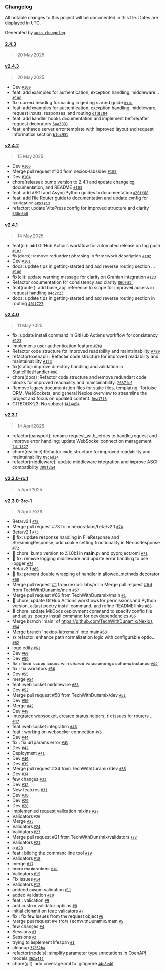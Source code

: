 ### Changelog

All notable changes to this project will be documented in this file. Dates are displayed in UTC.

Generated by [`auto-changelog`](https://github.com/CookPete/auto-changelog).

#### [2.4.3](https://github.com/nexios-labs/nexios/compare/v2.4.3...2.4.3)

> 20 May 2025

#### [v2.4.3](https://github.com/nexios-labs/nexios/compare/v2.4.2...v2.4.3)

> 20 May 2025

- Dev [`#109`](https://github.com/nexios-labs/nexios/pull/109)
- feat: add examples for authentication, exception handling, middleware… [`#108`](https://github.com/nexios-labs/nexios/pull/108)
- fix: correct heading formatting in getting started guide [`#107`](https://github.com/nexios-labs/nexios/pull/107)
- feat: add examples for authentication, exception handling, middleware, request inputs, responses, and routing [`dfd1c84`](https://github.com/nexios-labs/nexios/commit/dfd1c84bfa26ff54b2ac59d5a6d59777c70bc6b7)
- feat: add handler hooks documentation and implement before/after request decorators [`5aa3038`](https://github.com/nexios-labs/nexios/commit/5aa30380110433f416a4ad147f3b669a107d2c07)
- feat: enhance server error template with improved layout and request information section [`b1bc951`](https://github.com/nexios-labs/nexios/commit/b1bc951e92bb00c707b0c1f1ef74e8cf3d9a1e74)

#### [v2.4.2](https://github.com/nexios-labs/nexios/compare/v2.4.1...v2.4.2)

> 15 May 2025

- Dev [`#106`](https://github.com/nexios-labs/nexios/pull/106)
- Merge pull request #104 from nexios-labs/dev [`#105`](https://github.com/nexios-labs/nexios/pull/105)
- Dev [`#104`](https://github.com/nexios-labs/nexios/pull/104)
- chore(release): bump version to 2.4.1 and update changelog, documentation, and README [`#103`](https://github.com/nexios-labs/nexios/issues/103)
- feat: add ASGI and Async Python guides to documentation [`a20ff88`](https://github.com/nexios-labs/nexios/commit/a20ff888c6448bebfa0910c3aa20189156631641)
- feat: add File Router guide to documentation and update config for navigation [`6857813`](https://github.com/nexios-labs/nexios/commit/6857813cdcaaaedc567115334ccdea64e9c96fe0)
- refactor: update VitePress config for improved structure and clarity [`538e6b0`](https://github.com/nexios-labs/nexios/commit/538e6b0758d374e59537288b572d5a4f82a36131)

#### [v2.4.1](https://github.com/nexios-labs/nexios/compare/v2.4.0...v2.4.1)

> 14 May 2025

- feat(ci): add GitHub Actions workflow for automated release on tag push [`#103`](https://github.com/nexios-labs/nexios/pull/103)
- fix(docs): remove redundant phrasing in framework description  [`#102`](https://github.com/nexios-labs/nexios/pull/102)
- Dev [`#101`](https://github.com/nexios-labs/nexios/pull/101)
- docs: update tips in getting-started and add reverse routing section … [`#100`](https://github.com/nexios-labs/nexios/pull/100)
- fix(cli): update warning message for clarity on Granian integration [`#123`](https://github.com/nexios-labs/nexios/issues/123)
- Refactor documentation for consistency and clarity [`86b9d1f`](https://github.com/nexios-labs/nexios/commit/86b9d1f8f47185079bec146f404df6fa8da678d0)
- feat(router): add base_app reference to scope for improved access in request handling [`84c2c23`](https://github.com/nexios-labs/nexios/commit/84c2c23714dde850dd35349f0b7dc0c7ce7566e9)
- docs: update tips in getting-started and add reverse routing section in routing [`409f727`](https://github.com/nexios-labs/nexios/commit/409f727c07ce2f46958325049b24a4bc63d5d865)

#### [v2.4.0](https://github.com/nexios-labs/nexios/compare/v2.3.1...v2.4.0)

> 11 May 2025

- fix: update install command in GitHub Actions workflow for consistency [`#123`](https://github.com/nexios-labs/nexios/issues/123)
- Implements user authentication feature [`#789`](https://github.com/nexios-labs/nexios/issues/789)
- Refactor code structure for improved readability and maintainability [`#789`](https://github.com/nexios-labs/nexios/issues/789)
- refactor(openapi)  : Refactor code structure for improved readability and maintainability [`#123`](https://github.com/nexios-labs/nexios/issues/123)
- fix(static): improve directory handling and validation in StaticFilesHandler [`#96`](https://github.com/nexios-labs/nexios/issues/96)
- chore(docs) :Refactor code structure and remove redundant code blocks for improved readability and maintainability. [`2687fe0`](https://github.com/nexios-labs/nexios/commit/2687fe0f3ce768a71d05662157542d3770446f73)
- Remove legacy documentation files for static files, templating, Tortoise ORM, WebSockets, and general Nexios overview to streamline the project and focus on updated content. [`0ea37f5`](https://github.com/nexios-labs/nexios/commit/0ea37f5530be0602ec71d26d5979ce4df3726ceb)
- GITBOOK-23: No subject [`f414a54`](https://github.com/nexios-labs/nexios/commit/f414a54db6d419d933f9ef4d7567f47a97e2b0de)

#### [v2.3.1](https://github.com/nexios-labs/nexios/compare/v2.3.0-rc.1...v2.3.1)

> 14 April 2025

- refactor(transport): rename request_with_retries to handle_request and improve error handling; update WebSocket connection management [`24f1327`](https://github.com/nexios-labs/nexios/commit/24f1327dee9cf8b97d7753fa30e92995e1b217f0)
- chore(readme):Refactor code structure for improved readability and maintainability [`09cad24`](https://github.com/nexios-labs/nexios/commit/09cad2476e0f6af9f6f8f9d7167bb1bcd2196573)
- refactor(middleware): update middleware integration and improve ASGI compatibility [`309f2a4`](https://github.com/nexios-labs/nexios/commit/309f2a444f0da94aa51c700b33f708b6a0a16ef4)

#### [v2.3.0-rc.1](https://github.com/nexios-labs/nexios/compare/v2.3.0-3rc-1...v2.3.0-rc.1)

> 5 April 2025

#### v2.3.0-3rc-1

> 5 April 2025

- Beta/v2.1 [`#75`](https://github.com/nexios-labs/nexios/pull/75)
- Merge pull request #73 from nexios-labs/beta/v2.1 [`#74`](https://github.com/nexios-labs/nexios/pull/74)
- Beta/v2.1 [`#73`](https://github.com/nexios-labs/nexios/pull/73)
- 🐛 fix: update response handling in FileResponse and StreamingResponse, add cookie setting functionality in NexiosResponse [`#72`](https://github.com/nexios-labs/nexios/pull/72)
- 🚀 chore: bump version to 2.1.0b1 in __main__.py and pyproject.toml [`#71`](https://github.com/nexios-labs/nexios/pull/71)
- 🐛 fix: remove logging middleware and update error handling to use logger [`#70`](https://github.com/nexios-labs/nexios/pull/70)
- Beta/v2.1 [`#69`](https://github.com/nexios-labs/nexios/pull/69)
- 🐛 fix: prevent double wrapping of handler in allowed_methods decorator [`#68`](https://github.com/nexios-labs/nexios/pull/68)
- Merge pull request [#1](https://github.com/TechWithDunamix/Nexios/issues/1) from nexios-labs/main  Merge pull request [#66](https://github.com/TechWithDunamix/Nexios/issues/66) from TechWithDunamix/main [`#67`](https://github.com/nexios-labs/nexios/pull/67)
- Merge pull request #66 from TechWithDunamix/main [`#1`](https://github.com/nexios-labs/nexios/pull/1)
- 🔧 chore: update GitHub Actions workflows for permissions and Python version, adjust poetry install command, and refine README links [`#66`](https://github.com/nexios-labs/nexios/pull/66)
- 🔧 chore: update MkDocs deployment command to specify config file and adjust poetry install command for dev dependencies [`#65`](https://github.com/nexios-labs/nexios/pull/65)
- Merge branch 'main' of https://github.com/TechWithDunamix/Nexios [`#64`](https://github.com/nexios-labs/nexios/pull/64)
- Merge branch 'nexios-labs:main' into main [`#63`](https://github.com/nexios-labs/nexios/pull/63)
- ♻️ refactor: enhance path normalization logic with configurable optio… [`#62`](https://github.com/nexios-labs/nexios/pull/62)
- logo editz [`#61`](https://github.com/nexios-labs/nexios/pull/61)
- Dev [`#60`](https://github.com/nexios-labs/nexios/pull/60)
- Dev [`#59`](https://github.com/nexios-labs/nexios/pull/59)
- fix : fixed issues issues  with shared value amongs schema instance [`#58`](https://github.com/nexios-labs/nexios/pull/58)
- fix : fix validators [`#56`](https://github.com/nexios-labs/nexios/pull/56)
- Dev [`#55`](https://github.com/nexios-labs/nexios/pull/55)
- merge [`#54`](https://github.com/nexios-labs/nexios/pull/54)
- feat :web socket middleware [`#53`](https://github.com/nexios-labs/nexios/pull/53)
- Dev [`#52`](https://github.com/nexios-labs/nexios/pull/52)
- Merge pull request #50 from TechWithDunamix/dev [`#51`](https://github.com/nexios-labs/nexios/pull/51)
- Dev [`#50`](https://github.com/nexios-labs/nexios/pull/50)
- Merge [`#49`](https://github.com/nexios-labs/nexios/pull/49)
- Dev [`#48`](https://github.com/nexios-labs/nexios/pull/48)
- Integrated websocket, created status helpers, fix issues for routers … [`#47`](https://github.com/nexios-labs/nexios/pull/47)
- feat :web socket integration [`#46`](https://github.com/nexios-labs/nexios/pull/46)
- feat : working on websocker connection [`#45`](https://github.com/nexios-labs/nexios/pull/45)
- Dev [`#44`](https://github.com/nexios-labs/nexios/pull/44)
- fix : fix url params error [`#43`](https://github.com/nexios-labs/nexios/pull/43)
- Dev [`#42`](https://github.com/nexios-labs/nexios/pull/42)
- Deployment [`#41`](https://github.com/nexios-labs/nexios/pull/41)
- Dev [`#40`](https://github.com/nexios-labs/nexios/pull/40)
- Dev [`#39`](https://github.com/nexios-labs/nexios/pull/39)
- Merge pull request #34 from TechWithDunamix/dev [`#35`](https://github.com/nexios-labs/nexios/pull/35)
- Dev [`#34`](https://github.com/nexios-labs/nexios/pull/34)
- few changes [`#33`](https://github.com/nexios-labs/nexios/pull/33)
- Dev [`#32`](https://github.com/nexios-labs/nexios/pull/32)
- New features [`#31`](https://github.com/nexios-labs/nexios/pull/31)
- Dev [`#30`](https://github.com/nexios-labs/nexios/pull/30)
- Dev [`#29`](https://github.com/nexios-labs/nexios/pull/29)
- Dev [`#28`](https://github.com/nexios-labs/nexios/pull/28)
- implemented request validation mixins [`#27`](https://github.com/nexios-labs/nexios/pull/27)
- Validators [`#26`](https://github.com/nexios-labs/nexios/pull/26)
- Merge [`#25`](https://github.com/nexios-labs/nexios/pull/25)
- Validators [`#24`](https://github.com/nexios-labs/nexios/pull/24)
- Validators [`#23`](https://github.com/nexios-labs/nexios/pull/23)
- Merge pull request #21 from TechWithDunamix/validators [`#22`](https://github.com/nexios-labs/nexios/pull/22)
- Validators [`#21`](https://github.com/nexios-labs/nexios/pull/21)
- a [`#20`](https://github.com/nexios-labs/nexios/pull/20)
- feat : bilding the command line tool [`#19`](https://github.com/nexios-labs/nexios/pull/19)
- Validators [`#18`](https://github.com/nexios-labs/nexios/pull/18)
- merge [`#17`](https://github.com/nexios-labs/nexios/pull/17)
- more moderations [`#16`](https://github.com/nexios-labs/nexios/pull/16)
- Validators [`#15`](https://github.com/nexios-labs/nexios/pull/15)
- Fix issues [`#14`](https://github.com/nexios-labs/nexios/pull/14)
- Validators [`#12`](https://github.com/nexios-labs/nexios/pull/12)
- addeed cusom validation [`#11`](https://github.com/nexios-labs/nexios/pull/11)
- added validation [`#10`](https://github.com/nexios-labs/nexios/pull/10)
- feat  : validation [`#9`](https://github.com/nexios-labs/nexios/pull/9)
- add custom validator options [`#8`](https://github.com/nexios-labs/nexios/pull/8)
- initial clommit on feat: validators [`#7`](https://github.com/nexios-labs/nexios/pull/7)
- fix : fix few issues from the request object [`#6`](https://github.com/nexios-labs/nexios/pull/6)
- Merge pull request #4 from TechWithDunamix/main [`#5`](https://github.com/nexios-labs/nexios/pull/5)
- few changes [`#4`](https://github.com/nexios-labs/nexios/pull/4)
- Sessions [`#3`](https://github.com/nexios-labs/nexios/pull/3)
- Sessions [`#2`](https://github.com/nexios-labs/nexios/pull/2)
- trying to implement lifespan [`#1`](https://github.com/nexios-labs/nexios/pull/1)
- cleanup [`35262ba`](https://github.com/nexios-labs/nexios/commit/35262ba4598e28a4f70b00805939df30f296696c)
- refactor(models): simplify parameter type annotations in OpenAPI models [`362a41f`](https://github.com/nexios-labs/nexios/commit/362a41f556094aa4c63a133f464d609794b753a6)
- chore(git): add coverage.xml to .gitignore [`44e8e40`](https://github.com/nexios-labs/nexios/commit/44e8e404ac1a7b8a5687489acdf57baba3be88a5)

